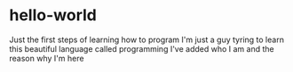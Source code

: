 # hello-world
Just the first steps of learning how to program
I'm just a guy tyring to learn this beautiful language called programming
I've added who I am and the reason why I'm here
